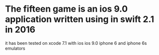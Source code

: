 # The fifteen game is an ios 9.0 application written using in swift 2.1 in 2016
it has been tested on xcode 7.1 with ios ios 9.0 iphone 6 and iphone 6s emulators
